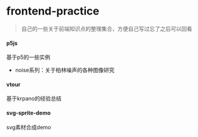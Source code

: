 # frontend-practice
> 自己的一些关于前端知识点的整理集合，方便自己写过忘了之后可以回看



#### p5js

基于p5的一些实例

- noise系列：关于柏林噪声的各种图像研究



#### vtour

基于krpano的经验总结



#### svg-sprite-demo

svg素材合成demo